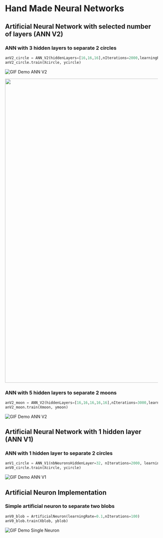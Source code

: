 # Hand Made Neural Networks

## Artificial Neural Network with selected number of layers (ANN V2)

### ANN with 3 hidden layers to separate 2 circles

```python
anV2_circle = ANN_V2(hiddenLayers=[16,16,16],nIterations=2000,learningRate=0.1)
anV2_circle.train(Xcircle, ycircle)
```

![GIF Demo ANN V2](https://raw.github.com/arthurbabin/NeuralNetwork/main/images/gif/ANN_V2_Circle.gif)

<img src="https://github.com/arthurbabin/NeuralNetwork/blob/main/images/gif/ANN_V2_Circle.gif" width=1000>

### ANN with 5 hidden layers to separate 2 moons

```python
anV2_moon = ANN_V2(hiddenLayers=[16,16,16,16,16],nIterations=3000,learningRate=0.1)
anV2_moon.train(Xmoon, ymoon)
```

![GIF Demo ANN V2](https://raw.github.com/arthurbabin/NeuralNetwork/main/images/gif/ANN_V2_Moon.gif)

## Artificial Neural Network with 1 hidden layer (ANN V1)

### ANN with 1 hidden layer to separate 2 circles

```python
anV1_circle = ANN_V1(nbNeuronsHiddenLayer=32, nIterations=2000, learningRate=0.1)
anV0_circle.train(Xcircle, ycircle)
```

![GIF Demo ANN V1](https://raw.github.com/arthurbabin/NeuralNetwork/main/images/gif/ANN_V1_Circle.gif)


## Artificial Neuron Implementation

### Simple artificial neuron to separate two blobs

```python
anV0_blob = ArtificialNeuron(learningRate=0.1,nIterations=100)
anV0_blob.train(Xblob, yblob)
```

![GIF Demo Single Neuron](https://raw.github.com/arthurbabin/NeuralNetwork/main/images/gif/AN_Blob.gif)

